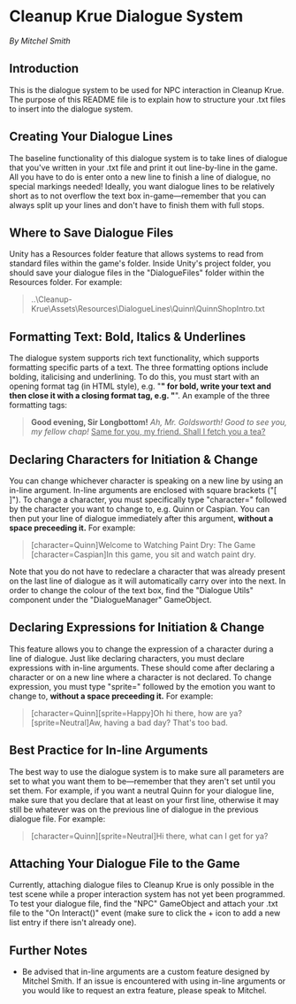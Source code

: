 # Cleanup Krue Dialogue System
*By Mitchel Smith*

## Introduction
This is the dialogue system to be used for NPC interaction in Cleanup Krue. The purpose of this README file is to explain how to structure your .txt files to insert into the dialogue system.

## Creating Your Dialogue Lines
The baseline functionality of this dialogue system is to take lines of dialogue that you've written in your .txt file and print it out line-by-line in the game. All you have to do is enter onto a new line to finish a line of dialogue, no special markings needed! Ideally, you want dialogue lines to be relatively short as to not overflow the text box in-game—remember that you can always split up your lines and don't have to finish them with full stops. 

## Where to Save Dialogue Files
Unity has a Resources folder feature that allows systems to read from standard files within the game's folder. Inside Unity's project folder, you should save your dialogue files in the "DialogueFiles" folder within the Resources folder. For example:

> ..\Cleanup-Krue\Assets\Resources\DialogueLines\Quinn\QuinnShopIntro.txt

## Formatting Text: Bold, Italics & Underlines
The dialogue system supports rich text functionality, which supports formatting specific parts of a text. The three formatting options include bolding, italicising and underlining. To do this, you must start with an opening format tag (in HTML style), e.g. "<b>" for bold, write your text and then close it with a closing format tag, e.g. "</b>". An example of the three formatting tags:

> <b>Good evening, Sir Longbottom!</b>
> <i>Ah, Mr. Goldsworth! Good to see you, my fellow chap!</i>
> <u>Same for you, my friend. Shall I fetch you a tea?</u>

## Declaring Characters for Initiation & Change
You can change whichever character is speaking on a new line by using an in-line argument. In-line arguments are enclosed with square brackets ("[ ]"). To change a character, you must specifically type "character=" followed by the character you want to change to, e.g. Quinn or Caspian. You can then put your line of dialogue immediately after this argument, <b>without a space preceeding it.</b> For example:

> [character=Quinn]Welcome to Watching Paint Dry: The Game
> [character=Caspian]In this game, you sit and watch paint dry.

Note that you do not have to redeclare a character that was already present on the last line of dialogue as it will automatically carry over into the next. In order to change the colour of the text box, find the "Dialogue Utils" component under the "DialogueManager" GameObject.

## Declaring Expressions for Initiation & Change
This feature allows you to change the expression of a character during a line of dialogue. Just like declaring characters, you must declare expressions with in-line arguments. These should come after declaring a character or on a new line where a character is not declared. To change expression, you must type "sprite=" followed by the emotion you want to change to, <b>without a space preceeding it.</b> For example:

> [character=Quinn][sprite=Happy]Oh hi there, how are ya?
> [sprite=Neutral]Aw, having a bad day? That's too bad.

## Best Practice for In-line Arguments
The best way to use the dialogue system is to make sure all parameters are set to what you want them to be—remember that they aren't set until you set them. For example, if you want a neutral Quinn for your dialogue line, make sure that you declare that at least on your first line, otherwise it may still be whatever was on the previous line of dialogue in the previous dialogue file. For example:

> [character=Quinn][sprite=Neutral]Hi there, what can I get for ya?

## Attaching Your Dialogue File to the Game
Currently, attaching dialogue files to Cleanup Krue is only possible in the test scene while a proper interaction system has not yet been programmed. To test your dialogue file, find the "NPC" GameObject and attach your .txt file to the "On Interact()" event (make sure to click the + icon to add a new list entry if there isn't already one).

## Further Notes
- Be advised that in-line arguments are a custom feature designed by Mitchel Smith. If an issue is encountered with using in-line arguments or you would like to request an extra feature, please speak to Mitchel.